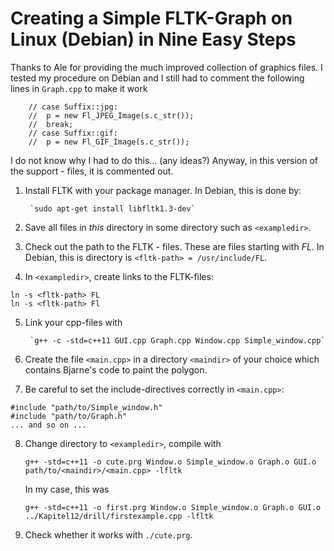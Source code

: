 # Creating a Simple FLTK-Graph on Linux (Debian) in Nine Easy Steps

Thanks to Ale for providing the much improved collection of graphics
files. I tested my procedure on Debian and I still had to comment the
following lines in `Graph.cpp` to make it work
```
    // case Suffix::jpg:
	// 	p = new Fl_JPEG_Image(s.c_str());
	// 	break;
	// case Suffix::gif:
	// 	p = new Fl_GIF_Image(s.c_str());
```
I do not know why I had to do this... (any ideas?) Anyway, in this
version of the support - files, it is commented out. 


1. Install FLTK with your package manager. In Debian, this is done by:

        `sudo apt-get install libfltk1.3-dev`

2. Save all files in *this* directory in some directory such as
   `<exampledir>`.


3. Check out the path to the FLTK - files. These are files starting
   with *FL*. In Debian, this is directory is `<fltk-path> =
   /usr/include/FL`.

4. In `<exampledir>`, create links to the FLTK-files: 

```
ln -s <fltk-path> FL
ln -s <fltk-path> Fl
```

5. Link your cpp-files with 

        `g++ -c -std=c++11 GUI.cpp Graph.cpp Window.cpp Simple_window.cpp`

6. Create the file `<main.cpp>` in a directory `<maindir>` of your
   choice which contains Bjarne's code to paint the polygon. 

7. Be careful to set the include-directives correctly in
   `<main.cpp>`: 

```
#include "path/to/Simple_window.h"
#include "path/to/Graph.h"
... and so on ...
```

8. Change directory to `<exampledir>`, compile with

    ```
    g++ -std=c++11 -o cute.prg Window.o Simple_window.o Graph.o GUI.o
    path/to/<maindir>/<main.cpp> -lfltk 
    ```
    In my case, this was
    ```
    g++ -std=c++11 -o first.prg Window.o Simple_window.o Graph.o GUI.o
    ../Kapitel12/drill/firstexample.cpp -lfltk 
    ```

9. Check whether it works with `./cute.prg`.

